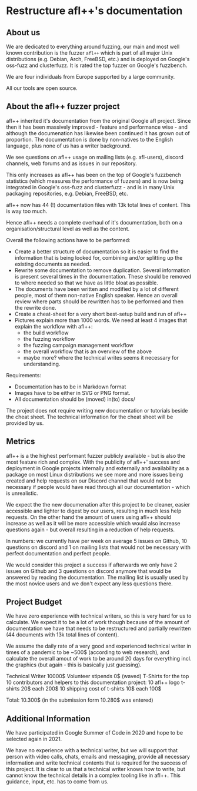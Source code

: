 # Restructure afl++'s documentation

## About us

We are dedicated to everything around fuzzing, our main and most well known
contribution is the fuzzer `afl++` which is part of all major Unix
distributions (e.g. Debian, Arch, FreeBSD, etc.) and is deployed on Google's
oss-fuzz and clusterfuzz. It is rated the top fuzzer on Google's fuzzbench.

We are four individuals from Europe supported by a large community.

All our tools are open source.

## About the afl++ fuzzer project

afl++ inherited it's documentation from the original Google afl project.
Since then it has been massively improved - feature and performance wise -
and although the documenation has likewise been continued it has grown out
of proportion.
The documentation is done by non-natives to the English language, plus
none of us has a writer background.

We see questions on afl++ usage on mailing lists (e.g. afl-users), discord
channels, web forums and as issues in our repository.

This only increases as afl++ has been on the top of Google's fuzzbench
statistics (which measures the performance of fuzzers) and is now being
integrated in Google's oss-fuzz and clusterfuzz - and is in many Unix
packaging repositories, e.g. Debian, FreeBSD, etc.

afl++ now has 44 (!) documentation files with 13k total lines of content.
This is way too much.

Hence afl++ needs a complete overhaul of it's documentation, both on a 
organisation/structural level as well as the content.

Overall the following actions have to be performed:
  * Create a better structure of documentation so it is easier to find the
    information that is being looked for, combining and/or splitting up the
    existing documents as needed.
  * Rewrite some documentation to remove duplication. Several information is
    present several times in the documentation. These should be removed to
    where needed so that we have as little bloat as possible.
  * The documents have been written and modified by a lot of different people,
    most of them non-native English speaker. Hence an overall review where
    parts should be rewritten has to be performed and then the rewrite done.
  * Create a cheat-sheet for a very short best-setup build and run of afl++
  * Pictures explain more than 1000 words. We need at least 4 images that
    explain the workflow with afl++:
      - the build workflow
      - the fuzzing workflow
      - the fuzzing campaign management workflow
      - the overall workflow that is an overview of the above
      - maybe more? where the technical writes seems it necessary for
        understanding.

Requirements:
  * Documentation has to be in Markdown format
  * Images have to be either in SVG or PNG format.
  * All documentation should be (moved) in(to) docs/

The project does not require writing new documentation or tutorials beside the
cheat sheet. The technical information for the cheat sheet will be provided by
us.

## Metrics

afl++ is a the highest performant fuzzer publicly available - but is also the
most feature rich and complex. With the publicity of afl++' success and
deployment in Google projects internally and externally and availability as
a package on most Linux distributions we see more and more issues being
created and help requests on our Discord channel that would not be
necessary if people would have read through all our documentation - which
is unrealistic.

We expect the the new documenation after this project to be cleaner, easier
accessible and lighter to digest by our users, resulting in much less
help requests. On the other hand the amount of users using afl++ should
increase as well as it will be more accessible which would also increase
questions again - but overall resulting in a reduction of help requests.

In numbers: we currently have per week on average 5 issues on Github,
10 questions on discord and 1 on mailing lists that would not be necessary
with perfect documentation and perfect people.

We would consider this project a success if afterwards we only have
2 issues on Github and 3 questions on discord anymore that would be answered
by reading the documentation. The mailing list is usually used by the most
novice users and we don't expect any less questions there.

## Project Budget

We have zero experience with technical writers, so this is very hard for us
to calculate. We expect it to be a lot of work though because of the amount
of documentation we have that needs to be restructured and partially rewritten
(44 documents with 13k total lines of content).

We assume the daily rate of a very good and experienced technical writer in
times of a pandemic to be ~500$ (according to web research), and calculate
the overall amout of work to be around 20 days for everything incl. the
graphics (but again - this is basically just guessing).

Technical Writer                                              10000$
Volunteer stipends                                                0$ (waved)
T-Shirts for the top 10 contributors and helpers to this documentation project:
	10 afl++ logo t-shirts 		20$ each		200$
	10 shipping cost of t-shirts    10$ each		100$

Total: 10.300$
(in the submission form 10.280$ was entered)

## Additional Information

We have participated in Google Summer of Code in 2020 and hope to be selected
again in 2021.

We have no experience with a technical writer, but we will support that person
with video calls, chats, emails and messaging, provide all necessary information
and write technical contents that is required for the success of this project.
It is clear to us that a technical writer knows how to write, but cannot know
the technical details in a complex tooling like in afl++. This guidance, input,
etc. has to come from us.

